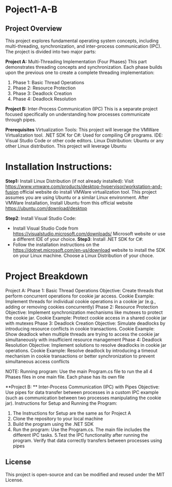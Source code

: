 # Poject1-A-B

## Project Overview
This project explores fundamental operating system concepts, including multi-threading, synchronization, and inter-process communication (IPC). The project is divided into two major parts:

**Project A:** Multi-Threading Implementation (Four Phases)
This part demonstrates threading concepts and synchronization. Each phase builds upon the previous one to create a complete threading implementation:
1. Phase 1: Basic Thread Operations
2. Phase 2: Resource Protection
3. Phase 3: Deadlock Creation
4. Phase 4: Deadlock Resolution

**Project B:** Inter-Process Communication (IPC)
This is a separate project focused specifically on understanding how processes communicate through pipes.

**Prerequisites**
Virtualization Tools: This project will leverage the VMWare Virtualization tool.
.NET SDK for C#: Used for compiling C# programs.
IDE: Visual Studio Code or other code editors.
Linux Distribution: Ubuntu or any other Linux distribution. This project will leverage Ubuntu

# Installation Instructions:
**Step1:** Install Linux Distribution (if not already installed):
Visit https://www.vmware.com/products/desktop-hypervisor/workstation-and-fusion official website do install VMWare virtualization tool.
This project assumes you are using Ubuntu or a similar Linux environment. After VMWare Installation, Install Ubuntu from this official website https://ubuntu.com/download/desktop

**Step2**: Install Visual Studio Code:
   - Install Visual Studio Code from https://visualstudio.microsoft.com/downloads/ Microsoft website or use a different IDE of your choice.
**Step3**: Install .NET SDK for C#:
   - Follow the installation instructions on the https://dotnet.microsoft.com/en-us/download website to install the SDK on your Linux machine. Choose a Linux Distribution of your choce.

# Project Breakdown
Project A:
Phase 1: Basic Thread Operations
Objective: Create threads that perform concurrent operations for cookie jar access. 
Cookie Example: Implement threads for individual cookie operations in a cookie jar (e.g., adding or removing cookies concurrently)
Phase 2: Resource Protection
Objective: Implement synchronization mechanisms like mutexes to protect the cookie jar.
Cookie Example: Protect cookie access in a shared cookie jar with mutexes
Phase 3: Deadlock Creation
Objective: Simulate deadlocks by introducing resource conflicts in cookie transactions.
Cookie Example: Show deadlock when multiple threads are trying to access the cookie jar simultaneously with insufficient resource management
Phase 4: Deadlock Resolution
Objective: Implement solutions to resolve deadlocks in cookie jar operations.
Cookie Example: Resolve deadlock by introducing a timeout mechanism in cookie transactions or better synchronization to prevent simultaneous access conflicts

NOTE: Running program: Use the main Program.cs file to run the all 4 Phases files in one main file. Each phase has its own file

**Project B: **
Inter-Process Communication (IPC) with Pipes
Objective: Use pipes for data transfer between processes in a custom IPC example (such as communication between two processes manipulating the cookie jar).
Instructions for Setup and Running the Program:
1. The Instructions for Setup are the same as for Project A
2. Clone the repository to your local machine
3. Build the program using the .NET SDK
4. Run the program: Use the Program.cs. The main file includes the different IPC tasks.
5.Test the IPC functionality after running the program. Verify that data correctly transfers between processes using pipes


## License
This project is open-source and can be modified and reused under the MIT License.
